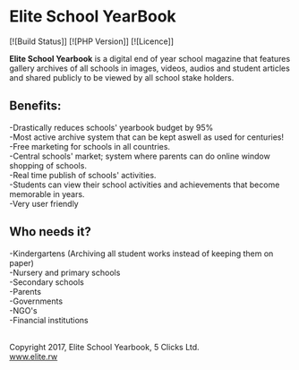 # Elite School YearBook
[![Build Status]]
[![PHP Version]]
[![Licence]]

<b>Elite School Yearbook</b> is a digital end of year school magazine that features gallery archives of all schools in images, videos, audios and student articles and shared publicly to be viewed by all school stake holders.

## Benefits:
  -Drastically reduces schools' yearbook budget by 95%<br>
  -Most active archive system that can be kept aswell as used for centuries!<br>
  -Free marketing for schools in all countries.<br>
  -Central schools' market; system where parents can do online window shopping of schools.<br>
  -Real time publish of schools' activities.<br>
  -Students can view their school activities and achievements that become memorable in years.<br>
  -Very user friendly<br> 

## Who needs it?
  -Kindergartens (Archiving all student works instead of keeping them on paper)<br>
  -Nursery and primary schools<br>
  -Secondary schools<br>
  -Parents<br>
  -Governments<br>
  -NGO's<br>
  -Financial institutions<br>

<br> Copyright 2017, Elite School Yearbook, 5 Clicks Ltd.<br>
www.elite.rw

